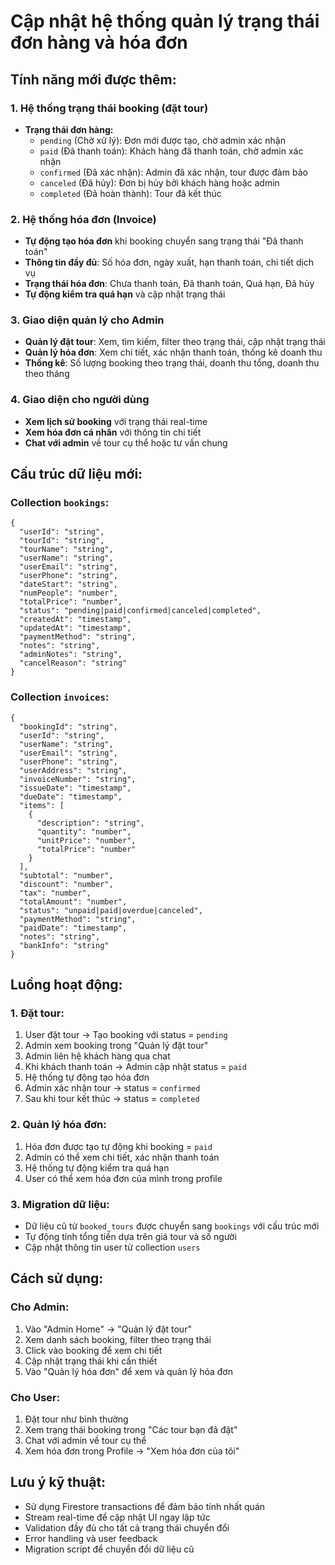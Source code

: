# Cập nhật hệ thống quản lý trạng thái đơn hàng và hóa đơn

## Tính năng mới được thêm:

### 1. Hệ thống trạng thái booking (đặt tour)
- **Trạng thái đơn hàng:**
  - `pending` (Chờ xử lý): Đơn mới được tạo, chờ admin xác nhận
  - `paid` (Đã thanh toán): Khách hàng đã thanh toán, chờ admin xác nhận
  - `confirmed` (Đã xác nhận): Admin đã xác nhận, tour được đảm bảo
  - `canceled` (Đã hủy): Đơn bị hủy bởi khách hàng hoặc admin
  - `completed` (Đã hoàn thành): Tour đã kết thúc

### 2. Hệ thống hóa đơn (Invoice)
- **Tự động tạo hóa đơn** khi booking chuyển sang trạng thái "Đã thanh toán"
- **Thông tin đầy đủ**: Số hóa đơn, ngày xuất, hạn thanh toán, chi tiết dịch vụ
- **Trạng thái hóa đơn**: Chưa thanh toán, Đã thanh toán, Quá hạn, Đã hủy
- **Tự động kiểm tra quá hạn** và cập nhật trạng thái

### 3. Giao diện quản lý cho Admin
- **Quản lý đặt tour**: Xem, tìm kiếm, filter theo trạng thái, cập nhật trạng thái
- **Quản lý hóa đơn**: Xem chi tiết, xác nhận thanh toán, thống kê doanh thu
- **Thống kê**: Số lượng booking theo trạng thái, doanh thu tổng, doanh thu theo tháng

### 4. Giao diện cho người dùng
- **Xem lịch sử booking** với trạng thái real-time
- **Xem hóa đơn cá nhân** với thông tin chi tiết
- **Chat với admin** về tour cụ thể hoặc tư vấn chung

## Cấu trúc dữ liệu mới:

### Collection `bookings`:
```
{
  "userId": "string",
  "tourId": "string", 
  "tourName": "string",
  "userName": "string",
  "userEmail": "string",
  "userPhone": "string",
  "dateStart": "string",
  "numPeople": "number",
  "totalPrice": "number",
  "status": "pending|paid|confirmed|canceled|completed",
  "createdAt": "timestamp",
  "updatedAt": "timestamp",
  "paymentMethod": "string",
  "notes": "string",
  "adminNotes": "string",
  "cancelReason": "string"
}
```

### Collection `invoices`:
```
{
  "bookingId": "string",
  "userId": "string",
  "userName": "string",
  "userEmail": "string",
  "userPhone": "string",
  "userAddress": "string",
  "invoiceNumber": "string",
  "issueDate": "timestamp",
  "dueDate": "timestamp",
  "items": [
    {
      "description": "string",
      "quantity": "number",
      "unitPrice": "number", 
      "totalPrice": "number"
    }
  ],
  "subtotal": "number",
  "discount": "number",
  "tax": "number",
  "totalAmount": "number",
  "status": "unpaid|paid|overdue|canceled",
  "paymentMethod": "string",
  "paidDate": "timestamp",
  "notes": "string",
  "bankInfo": "string"
}
```

## Luồng hoạt động:

### 1. Đặt tour:
1. User đặt tour → Tạo booking với status = `pending`
2. Admin xem booking trong "Quản lý đặt tour"
3. Admin liên hệ khách hàng qua chat
4. Khi khách thanh toán → Admin cập nhật status = `paid`
5. Hệ thống tự động tạo hóa đơn
6. Admin xác nhận tour → status = `confirmed`
7. Sau khi tour kết thúc → status = `completed`

### 2. Quản lý hóa đơn:
1. Hóa đơn được tạo tự động khi booking = `paid`
2. Admin có thể xem chi tiết, xác nhận thanh toán
3. Hệ thống tự động kiểm tra quá hạn
4. User có thể xem hóa đơn của mình trong profile

### 3. Migration dữ liệu:
- Dữ liệu cũ từ `booked_tours` được chuyển sang `bookings` với cấu trúc mới
- Tự động tính tổng tiền dựa trên giá tour và số người
- Cập nhật thông tin user từ collection `users`

## Cách sử dụng:

### Cho Admin:
1. Vào "Admin Home" → "Quản lý đặt tour"
2. Xem danh sách booking, filter theo trạng thái
3. Click vào booking để xem chi tiết
4. Cập nhật trạng thái khi cần thiết
5. Vào "Quản lý hóa đơn" để xem và quản lý hóa đơn

### Cho User:
1. Đặt tour như bình thường
2. Xem trạng thái booking trong "Các tour bạn đã đặt"
3. Chat với admin về tour cụ thể
4. Xem hóa đơn trong Profile → "Xem hóa đơn của tôi"

## Lưu ý kỹ thuật:
- Sử dụng Firestore transactions để đảm bảo tính nhất quán
- Stream real-time để cập nhật UI ngay lập tức
- Validation đầy đủ cho tất cả trạng thái chuyển đổi
- Error handling và user feedback
- Migration script để chuyển đổi dữ liệu cũ

